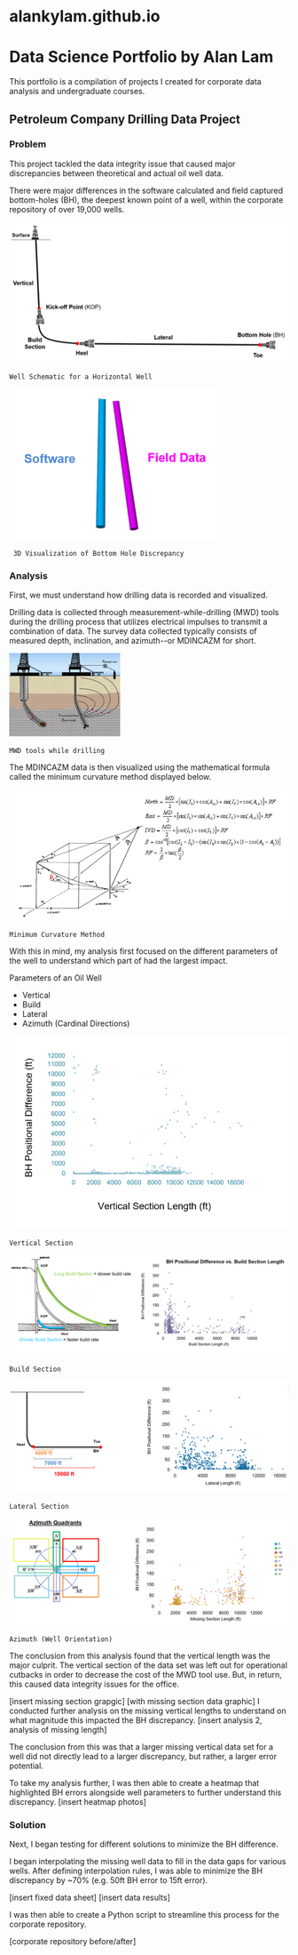 # alankylam.github.io
# Data Science Portfolio by Alan Lam

This portfolio is a compilation of projects I created for corporate data analysis and undergraduate courses. 

## Petroleum Company Drilling Data Project 
### Problem

This project tackled the data integrity issue that caused major discrepancies between theoretical and actual oil well data. 

There were major differences in the software calculated and field captured bottom-holes (BH), the deepest known point of a well, within the corporate repository of over 19,000 wells. 

![](images/WellSchematic.PNG) 

```
Well Schematic for a Horizontal Well
```

![](images/BH1.PNG)

```
 3D Visualization of Bottom Hole Discrepancy  
```

### Analysis
First, we must understand how drilling data is recorded and visualized. 

Drilling data is collected through measurement-while-drilling (MWD) tools during the drilling process that utilizes electrical impulses to transmit a combination of data. The survey data collected typically consists of measured depth, inclination, and azimuth--or MDINCAZM for short. 

![](images/WellSurvey.gif)
```
MWD tools while drilling  
```

The MDINCAZM data is then visualized using the mathematical formula called the minimum curvature method displayed below.

![](images/MinCurve.PNG)

```
Minimum Curvature Method   
```

With this in mind, my analysis first focused on the different parameters of the well to understand which part of had the largest impact.

Parameters of an Oil Well
* Vertical  
* Build 
* Lateral
* Azimuth (Cardinal Directions)  

![](images/Vertical1.png)
```
Vertical Section   
```

![](images/Buildsection.png)
```
Build Section   
```

![](images/lateral.png)
```
Lateral Section   
```

![](images/AZM.png)
```
Azimuth (Well Orientation)   
```

The conclusion from this analysis found that the vertical length was the major culprit. The vertical section of the data set was left out for operational cutbacks in order to decrease the cost of the MWD tool use. But, in return, this caused data integrity issues for the office. 

[insert missing section grapgic] [with missing section data graphic]
I conducted further analysis on the missing vertical lengths to understand on what magnitude this impacted the BH discrepancy. 
[insert analysis 2, analysis of missing length]

The conclusion from this was that a larger missing vertical data set for a well did not directly lead to a larger discrepancy, but rather, a larger error potential.  

To take my analysis further, I was then able to create a heatmap that highlighted BH errors alongside well parameters to further understand this discrepancy. 
[insert heatmap photos]

### Solution
Next, I began testing for different solutions to minimize the BH difference. 

I began interpolating the missing well data to fill in the data gaps for various wells. After defining interpolation rules, I was able to minimize the BH discrepancy by ~70% (e.g. 50ft BH error to 15ft error).

[insert fixed data sheet] [insert data results]

I was then able to create a Python script to streamline this process for the corporate repository. 

[corporate repository before/after]
